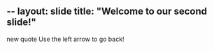 --
layout: slide
title: "Welcome to our second slide!"
---
new quote
Use the left arrow to go back!
